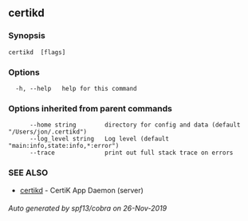 ## certikd 



### Synopsis



```
certikd  [flags]
```

### Options

```
  -h, --help   help for this command
```

### Options inherited from parent commands

```
      --home string        directory for config and data (default "/Users/jon/.certikd")
      --log_level string   Log level (default "main:info,state:info,*:error")
      --trace              print out full stack trace on errors
```

### SEE ALSO

* [certikd](certikd.md)	 - CertiK App Daemon (server)

###### Auto generated by spf13/cobra on 26-Nov-2019
